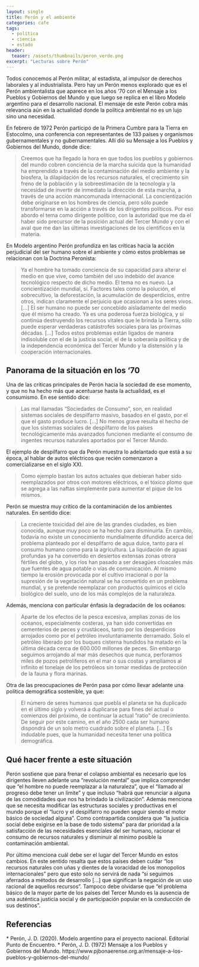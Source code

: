 ```yaml
---
layout: single
title: Perón y el ambiente
categories: cafe
tags:
  - política
  - ciencia
  - estado
header:
  teaser: /assets/thumbnails/peron_verde.png
excerpt: "Lecturas sobre Perón"
---
```


Todos conocemos al Perón militar, al estadista, al impulsor de derechos laborales y al industrialista. Pero hay un Perón menos explorado que es el Perón ambientalista que aparece en los años ‘70 con el Mensaje a los Pueblos y Gobiernos del Mundo y que luego se replica en el libro Modelo argentino para el desarrollo nacional. El mensaje de este Perón cobra más relevancia aún en la actualidad donde la política ambiental no es un lujo sino una necesidad.

En febrero de 1972 Perón participó de la Primera Cumbre para la Tierra en Estocolmo, una conferencia con representantes de 133 países y organismos gubernamentales y no gubernamentales. Allí dió su Mensaje a los Pueblos y Gobiernos del Mundo, donde dice:

>Creemos que ha llegado la hora en que todos los pueblos y gobiernos del mundo cobren conciencia de la marcha suicida que la humanidad ha emprendido a través de la contaminación del medio ambiente y la biosfera, la dilapidación de los recursos naturales, el crecimiento sin freno de la población y la sobreestimación de la tecnología y la necesidad de invertir de inmediato la dirección de esta marcha, a través de una acción mancomunada internacional.
La concientización debe originarse en los hombres de ciencia, pero sólo puede transformarse en la acción a través de los dirigentes políticos. Por eso abordo el tema como dirigente político, con la autoridad que me da el haber sido precursor de la posición actual del Tercer Mundo y con el aval que me dan las últimas investigaciones de los científicos en la materia.

En Modelo argentino Perón profundiza en las críticas hacia la acción perjudicial del ser humano sobre el ambiente y cómo estos problemas se relacionan con la Doctrina Peronista:

>Ya el hombre ha tomado conciencia de su capacidad para alterar el medio en que vive, como también del uso indebido del avance tecnológico respecto de dicho medio. El tema no es nuevo. La concientización mundial, sí. Factores tales como la polución, el sobrecultivo, la deforestación, la acumulación de desperdicios, entre otros, indican claramente el perjuicio que ocasionan a los seres vivos.
[...]
El ser humano no puede ser concebido aisladamente del medio que él mismo ha creado. Ya es una poderosa fuerza biológica, y si continúa destruyendo los recursos vitales que le brinda la Tierra, sólo puede esperar verdaderas catástrofes sociales para las próximas décadas. [...] Todos estos problemas están ligados de manera indisoluble con el de la justicia social, el de la soberanía política y de la independencia económica del Tercer Mundo y la distensión y la cooperación internacionales.

<h2>Panorama de la situación en los ‘70</h2>
Una de las críticas principales de Perón hacia la sociedad de ese momento, y que no ha hecho más que acentuarse hasta la actualidad, es el consumismo. En ese sentido dice:

>Las mal llamadas “Sociedades de Consumo”, son, en realidad sistemas sociales de despilfarro masivo, basados en el gasto, por el que el gasto produce lucro. 
[...]
No menos grave resulta el hecho de que los sistemas sociales de despilfarro de los países tecnológicamente más avanzados funcionen mediante el consumo de ingentes recursos naturales aportados por el Tercer Mundo. 

El ejemplo de despilfarro que da Perón muestra lo adelantado que está a su época, al hablar de autos eléctricos que recién comenzaron a  comercializarse en el siglo XXI.

>Como ejemplo bastan los autos actuales que debieran haber sido reemplazados por otros con motores eléctricos, o el tóxico plomo que se agrega a las naftas simplemente para aumentar el pique de los mismos.

Perón se muestra muy crítico de la contaminación de los ambientes naturales. En sentido dice:

>La creciente toxicidad del aire de las grandes ciudades, es bien conocida, aunque muy poco se ha hecho para disminuirla. En cambio, todavía no existe un conocimiento mundialmente difundido acerca del problema planteado por el despilfarro de agua dulce, tanto para el consumo humano como para la agricultura. La liquidación de aguas profundas ya ha convertido en desiertos extensas zonas otrora fértiles del globo, y los ríos han pasado a ser desagües cloacales más que fuentes de agua potable o vías de comunicación. Al mismo tiempo la erosión provocada por el cultivo irracional o por la supresión de la vegetación natural se ha convertido en un problema mundial, y se pretende reemplazar con productos químicos el ciclo biológico del suelo, uno de los más complejos de la naturaleza.

Además, menciona con particular énfasis la degradación de los océanos:

>Aparte de los efectos de la pesca excesiva, amplias zonas de los océanos, especialmente costeras, ya han sido convertidas en cementerios de peces y crustáceos, tanto por los desperdicios arrojados como por el petróleo involuntariamente derramado. Solo el petróleo liberado por los buques cisterna hundidos ha matado en la última década cerca de 600.000 millones de peces. Sin embargo seguimos arrojando al mar más desechos que nunca, perforamos miles de pozos petrolíferos en el mar o sus costas y ampliamos al infinito el tonelaje de los petróleos sin tomar medidas de protección de la fauna y flora marinas.

Otra de las preocupaciones de Perón pasa por cómo llevar adelante una política demográfica sostenible, ya que: 

>El número de seres humanos que puebla el planeta se ha duplicado en el último siglo y volverá a duplicarse para fines del actual o comienzos del próximo, de continuar la actual ”ratio” de crecimiento. De seguir por este camino, en el año 2500 cada ser humano dispondrá de un solo metro cuadrado sobre el planeta. [...] Es indudable pues, que la humanidad necesita tener una política demográfica.

<h2>Qué hacer frente a este situación</h2>
Perón sostiene que para frenar el colapso ambiental  es necesario que los dirigentes lleven adelante una “revolución mental” que implica comprender que “el hombre no puede reemplazar a la naturaleza”, que el “llamado al progreso debe tener un límite” y que incluso “habrá que renunciar a alguna de las comodidades que nos ha brindado la civilización”. Además menciona que se necesita modificar las estructuras sociales y productivas en el mundo porque el “lucro y el despilfarro no pueden seguir siendo el motor básico de sociedad alguna”. Como contrapartida considera que “la justicia social debe exigirse en la base de todo sistema” para dar prioridad a la satisfacción de las necesidades esenciales del ser humano, racionar el consumo de recursos naturales y disminuir al mínimo posible la contaminación ambiental.

Por último menciona cuál debe ser el lugar del Tercer Mundo en estos cambios. En este sentido resalta que estos países deben cuidar “los recursos naturales con uñas y dientes de la voracidad de los monopolios internacionales” pero que esto solo no servirá de nada “si seguimos aferrados a métodos de desarrollo [...] que significan la negación de un uso racional de aquellos recursos”. Tampoco debe olvidarse que “el problema básico de la mayor parte de los países del Tercer Mundo es la ausencia de una auténtica justicia social y de participación popular en la conducción de sus destinos”.

<h2>Referencias</h2>
* Perón, J. D. (2020). Modelo argentino para el proyecto nacional. Editorial Punto de Encuentro.
* Perón, J. D. (1972) Mensaje a los Pueblos y Gobiernos del Mundo. https://www.pjbonaerense.org.ar/mensaje-a-los-pueblos-y-gobiernos-del-mundo/
